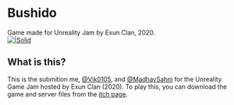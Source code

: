 # Bushido
Game made for Unreality Jam by Exun Clan, 2020. <br>
[![|Solid](https://cdn.discordapp.com/attachments/826409413430607892/830811680018530354/mybadge.png)](https://berlm.itch.io/bushido)

## What is this?
This is the submition me, [@Vik0105](https://github.com/Vik0105), and [@MadhavSahni](https://github.com/MadhavSahni) for the Unreality Game Jam hosted by Exun Clan (2020). 
To play this, you can download the game and server files from the [itch page](https://berlm.itch.io/bushido).
